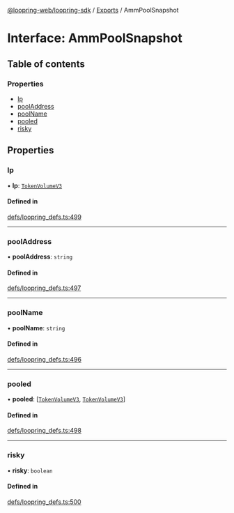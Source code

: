 [@loopring-web/loopring-sdk](../README.md) / [Exports](../modules.md) / AmmPoolSnapshot

# Interface: AmmPoolSnapshot

## Table of contents

### Properties

- [lp](AmmPoolSnapshot.md#lp)
- [poolAddress](AmmPoolSnapshot.md#pooladdress)
- [poolName](AmmPoolSnapshot.md#poolname)
- [pooled](AmmPoolSnapshot.md#pooled)
- [risky](AmmPoolSnapshot.md#risky)

## Properties

### lp

• **lp**: [`TokenVolumeV3`](TokenVolumeV3.md)

#### Defined in

[defs/loopring_defs.ts:499](https://github.com/Loopring/loopring_sdk/blob/24fdf4c/src/defs/loopring_defs.ts#L499)

___

### poolAddress

• **poolAddress**: `string`

#### Defined in

[defs/loopring_defs.ts:497](https://github.com/Loopring/loopring_sdk/blob/24fdf4c/src/defs/loopring_defs.ts#L497)

___

### poolName

• **poolName**: `string`

#### Defined in

[defs/loopring_defs.ts:496](https://github.com/Loopring/loopring_sdk/blob/24fdf4c/src/defs/loopring_defs.ts#L496)

___

### pooled

• **pooled**: [[`TokenVolumeV3`](TokenVolumeV3.md), [`TokenVolumeV3`](TokenVolumeV3.md)]

#### Defined in

[defs/loopring_defs.ts:498](https://github.com/Loopring/loopring_sdk/blob/24fdf4c/src/defs/loopring_defs.ts#L498)

___

### risky

• **risky**: `boolean`

#### Defined in

[defs/loopring_defs.ts:500](https://github.com/Loopring/loopring_sdk/blob/24fdf4c/src/defs/loopring_defs.ts#L500)
